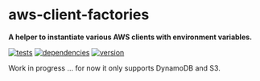 # aws-client-factories

**A helper to instantiate various AWS clients with environment variables.**

[![tests](https://img.shields.io/travis/chrisguttandin/aws-client-factories/master.svg?style=flat-square)](https://travis-ci.org/chrisguttandin/aws-client-factories)
[![dependencies](https://img.shields.io/david/chrisguttandin/aws-client-factories.svg?style=flat-square)](https://www.npmjs.com/package/aws-client-factories)
[![version](https://img.shields.io/npm/v/aws-client-factories.svg?style=flat-square)](https://www.npmjs.com/package/aws-client-factories)

Work in progress ... for now it only supports DynamoDB and S3.
